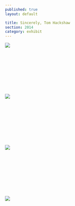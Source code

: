 ```yaml
---
published: true
layout: default

title: Sincerely, Tom Hackshaw
section: 2014
category: exhibit
---
```


<img src="https://36.media.tumblr.com/b3a069d6a8c21ec2d1dc07731cc371db/tumblr_nmxohrqA051swhseoo1_500.jpg">
<br><br>
<br><br>
<br><br>
<br><br>
<br><br>
<img src="https://40.media.tumblr.com/d5183a9fd966abd32c3213a0febdbc1a/tumblr_nmxohrqA051swhseoo3_1280.jpg">
<br><br>
<br><br>
<br><br>
<br><br>
<br><br>
<img src="https://40.media.tumblr.com/607e6922a6152733d62b028bd891185b/tumblr_nmxo49ouIE1swhseoo2_500.jpg">
<br><br>
<br><br>
<br><br>
<br><br>
<br><br>
<img src="https://40.media.tumblr.com/32bacd9570b6993d9623dd20076483a5/tumblr_nmxohrqA051swhseoo2_1280.jpg">
<br><br>
<br><br>
<br><br>
<br><br>
<br><br>

